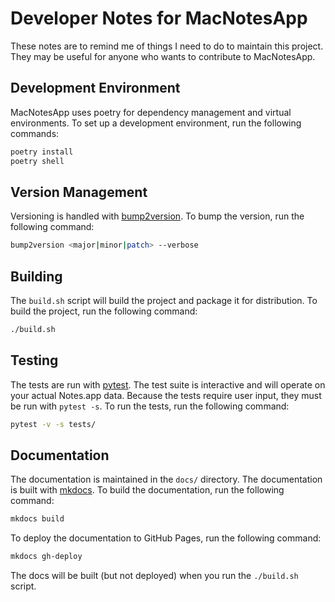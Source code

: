# Developer Notes for MacNotesApp

These notes are to remind me of things I need to do to maintain this project. They may be useful for anyone who wants to contribute to MacNotesApp.

## Development Environment

MacNotesApp uses poetry for dependency management and virtual environments. To set up a development environment, run the following commands:

```bash
poetry install
poetry shell
```

## Version Management

Versioning is handled with [bump2version](https://github.com/c4urself/bump2version). To bump the version, run the following command:

```bash
bump2version <major|minor|patch> --verbose
```

## Building

The `build.sh` script will build the project and package it for distribution. To build the project, run the following command:

```bash
./build.sh
```

## Testing

The tests are run with [pytest](https://docs.pytest.org/en/stable/). The test suite is interactive and will operate on your actual Notes.app data. Because the tests require user input, they must be run with `pytest -s`. To run the tests, run the following command:

```bash
pytest -v -s tests/
```

## Documentation

The documentation is maintained in the `docs/` directory. The documentation is built with [mkdocs](https://www.mkdocs.org/). To build the documentation, run the following command:

```bash
mkdocs build
```

To deploy the documentation to GitHub Pages, run the following command:

```bash
mkdocs gh-deploy
```

The docs will be built (but not deployed) when you run the `./build.sh` script.
